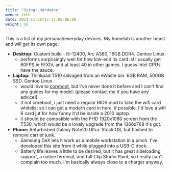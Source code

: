 ```yaml
---
title: 'Using: Hardware'
menus: tech
date: 2024-11-26T17:37:00-06:00
weight: 10
---
```


This is a list of my personal/everyday devices. My homelab is another beast and will get its own page.

- **Desktop:** Custom build - i5-12400, Arc A380, 16GB DDR4. Gentoo Linux.
    - performs surprisingly well for how low-end its card is! I usually get 60FPS in FFXIV, and at least 40 in other games. I guess Intel GPUs have the sauce.
- **Laptop:** Thinkpad T510 salvaged from an eWaste bin. 6GB RAM, 500GB SSD. Gentoo Linux.
    - would love to [coreboot](https://coreboot.org/), but I've never done it before and I can't find any guides for my model. (please contact me if you have any advice!)
    - if not coreboot, i just need a regular BIOS mod to take the wifi card whitelist so I can get a modern card in here. if possible, I'd love a wifi 6 card jut for how funny it'd be inside a 2010 laptop.
    - it should be compatible with the FHD 1920x1080 screen from the T530, which would be a lovely upgrade from the 1366x768 it's got.
- **Phone:** Refurbished Galaxy Note20 Ultra. Stock OS, but flashed to remove carrier junk.
    - Samsung DeX lets it work as a mobile workstation in a pinch. I've developed this site from it while plugged into a USB-C dock.
    - Battery life leaves a little to be desired, but it has great sideloading support, a native terminal, and full Clip Studio Paint, so I really can't complain too much. I'm basically always close to a charger anyway.